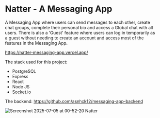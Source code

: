 # Natter - A Messaging App

A Messaging App where users can send messages to each other, create chat groups, complete their personal bio and access a Global chat with all users.
There is also a 'Guest' feature where users can log in temporarily as a guest without needing to create an account and access most of the features in the Messaging App.

https://natter-messaging-app.vercel.app/

The stack used for this project:
 - PostgreSQL
 - Express
 - React
 - Node JS
 - Socket.io

 The backend: https://github.com/asnhck12/messaging-app-backend

![Screenshot 2025-07-05 at 00-52-20 Natter](https://github.com/user-attachments/assets/47ae57ea-92eb-4c21-8d7a-b4e0c94dab55)
